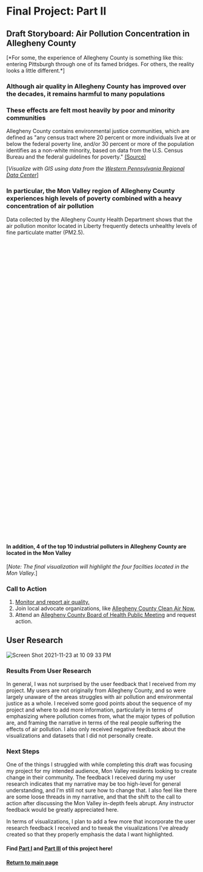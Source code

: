 # Final Project: Part II
## Draft Storyboard: Air Pollution Concentration in Allegheny County
<div class="flourish-embed flourish-photo-slider" data-src="visualisation/7918558"><script src="https://public.flourish.studio/resources/embed.js"></script></div>
[*For some, the experience of Allegheny County is something like this: entering Pittsburgh through one of its famed bridges. For others, the reality looks a little different.*]

### Although air quality in Allegheny County has improved over the decades, it remains harmful to many populations
<div class="flourish-embed flourish-chart" data-src="visualisation/7917603"><script src="https://public.flourish.studio/resources/embed.js"></script></div>

### These effects are felt most heavily by poor and minority communities

Allegheny County contains environmental justice communities, which are defined as "any census tract where 20 percent or more individuals live at or below the federal poverty line, and/or 30 percent or more of the population identifies as a non-white minority, based on data from the U.S. Census Bureau and the federal guidelines for poverty." [(Source)](https://www.dep.pa.gov/PublicParticipation/OfficeofEnvironmentalJustice/Pages/PA-Environmental-Justice-Areas.aspx)

[*Visualize with GIS using data from the [Western Pennsylvania Regional Data Center](https://data.wprdc.org/dataset/environmental-justice-census-tracts)*]

<div class="flourish-embed flourish-hierarchy" data-src="visualisation/7918464"><script src="https://public.flourish.studio/resources/embed.js"></script></div>

### In particular, the Mon Valley region of Allegheny County experiences high levels of poverty combined with a heavy concentration of air pollution 
Data collected by the Allegheny County Health Department shows that the air pollution monitor located in Liberty frequently detects unhealthy levels of fine particulate matter (PM2.5).

<script type='text/javascript' src='https://tableau.alleghenycounty.us/javascripts/api/viz_v1.js'></script><div class='tableauPlaceholder' style='width: 900px; height: 777px;'><object class='tableauViz' width='900' height='777' style='display:none;'><param name='host_url' value='https%3A%2F%2Ftableau.alleghenycounty.us%2F' /> <param name='embed_code_version' value='3' /> <param name='site_root' value='&#47;t&#47;PublicSite' /><param name='name' value='AlleghenyCountyAirQuality&#47;OverTime' /><param name='tabs' value='no' /><param name='toolbar' value='yes' /><param name='showAppBanner' value='false' /><param name='display_spinner' value='no' /></object></div>

#### In addition, 4 of the top 10 industrial polluters in Allegheny County are located in the Mon Valley
[*Note: The final visualization will highlight the four facilties located in the Mon Valley.*]
<div class="flourish-embed flourish-chart" data-src="visualisation/7918666"><script src="https://public.flourish.studio/resources/embed.js"></script></div>

### Call to Action
1. [Monitor and report air quality.](https://smellpgh.org/)
2. Join local advocate organizations, like [Allegheny County Clean Air Now.](https://accan.org/)
3. Attend an [Allegheny County Board of Health Public Meeting](https://www.alleghenycounty.us/Health-Department/Resources/About/Board-of-Health/Public-Meeting-Schedule.aspx) and request action.

## User Research
![Screen Shot 2021-11-23 at 10 09 33 PM](https://user-images.githubusercontent.com/92963323/143164927-3fa10915-fd25-46ea-b011-09e08a771a7a.png)

### Results From User Research
In general, I was not surprised by the user feedback that I received from my project. My users are not originally from Allegheny County, and so were largely unaware of the areas struggles with air pollution and environmental justice as a whole. I received some good points about the sequence of my project and where to add more information, particularly in terms of emphasizing where pollution comes from, what the major types of pollution are, and framing the narrative in terms of the real people suffering the effects of air pollution. I also only received negative feedback about the visualizations and datasets that I did not personally create.

### Next Steps
One of the things I struggled with while completing this draft was focusing my project for my intended audience, Mon Valley residents looking to create change in their community. The feedback I received during my user research indicates that my narrative may be too high-level for general understanding, and I'm still not sure how to change that. I also feel like there are some loose threads in my narrative, and that the shift to the call to action after discussing the Mon Valley in-depth feels abrupt. Any instructor feedback would be greatly appreciated here. 

In terms of visualizations, I plan to add a few more that incorporate the user research feedback I received and to tweak the visualizations I've already created so that they properly emphasis the data I want highlighted.

#### Find [Part I](https://aej6qm.github.io/Telling-Stories-with-Data/final_project_part_1_AnneJensen.html) and [Part III](https://aej6qm.github.io/Telling-Stories-with-Data/final_project_part_3_AnneJensen.html) of this project here!

#### [Return to main page](https://aej6qm.github.io/Telling-Stories-with-Data/)
